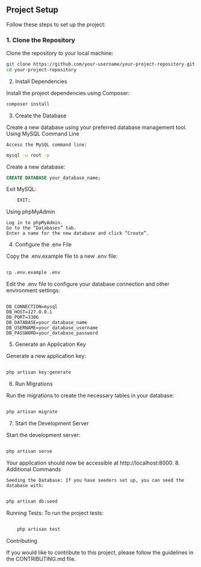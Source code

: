 ## Project Setup

Follow these steps to set up the project:

### 1. Clone the Repository

Clone the repository to your local machine:

```bash
git clone https://github.com/your-username/your-project-repository.git
cd your-project-repository
```

2. Install Dependencies

Install the project dependencies using Composer:

```bash
composer install
```

3. Create the Database

Create a new database using your preferred database management tool.
Using MySQL Command Line

    Access the MySQL command line:

```bash
mysql -u root -p
```

Create a new database:

```sql
CREATE DATABASE your_database_name;
```

Exit MySQL:

```sql
    EXIT;
```
Using phpMyAdmin

    Log in to phpMyAdmin.
    Go to the “Databases” tab.
    Enter a name for the new database and click “Create”.

4. Configure the .env File

Copy the .env.example file to a new .env file:

```bash

cp .env.example .env
```

Edit the .env file to configure your database connection and other environment settings:

```dotenv

DB_CONNECTION=mysql
DB_HOST=127.0.0.1
DB_PORT=3306
DB_DATABASE=your_database_name
DB_USERNAME=your_database_username
DB_PASSWORD=your_database_password

```

5. Generate an Application Key

Generate a new application key:

```bash

php artisan key:generate
```

6. Run Migrations

Run the migrations to create the necessary tables in your database:

```bash

php artisan migrate

```
7. Start the Development Server

Start the development server:

```bash

php artisan serve
```

Your application should now be accessible at http://localhost:8000.
8. Additional Commands

    Seeding the Database: If you have seeders set up, you can seed the database with:

```bash

php artisan db:seed
```

Running Tests: To run the project tests:

```bash

    php artisan test
```

Contributing

If you would like to contribute to this project, please follow the guidelines in the CONTRIBUTING.md file.
